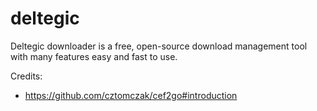 # deltegic
Deltegic downloader is a free, open-source download management tool with many features easy and fast to use.


Credits:
- https://github.com/cztomczak/cef2go#introduction
